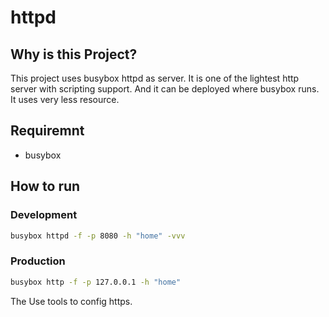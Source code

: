 # httpd

## Why is this Project?

This project uses busybox httpd as server. It is one of the lightest http server
with scripting support. And it can be deployed where busybox runs. It uses very
less resource.

## Requiremnt

- busybox

## How to run

### Development

```sh
busybox httpd -f -p 8080 -h "home" -vvv
```

### Production

```sh
busybox http -f -p 127.0.0.1 -h "home"
```

The Use tools to config https.
